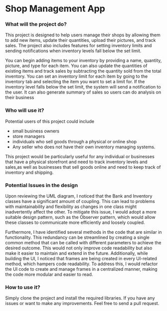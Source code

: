 # Shop Management App

### What will the project do?

This project is designed to help users manage their shops by allowing them to add new items, update their quantities,
upload their pictures, and track sales. The project also includes features for setting inventory limits and sending 
notifications when inventory levels fall below the set limit. 

 You can begin adding items to your inventory by providing a name, quantity, picture, and type for each item. You can
 also update the quantities of existing items and track sales by subtracting the quantity sold from the total inventory.
You can set an inventory limit for each item by going to the inventory tab and selecting the item you want to set a 
limit for. If the inventory level falls below the set limit, the system will send a notification to the user. It can
also generate summary of sales so users can do analysis on their business



### Who will use it?

Potential users of this project could include 


- small business owners
- store managers
- individuals who sell goods through a physical or online shop
- Any seller who does not have their own inventory managing systems. 


This project would be 
particularly useful for any individual or businesses that have a physical storefront and need to track inventory levels and sales,as well
as businesses that sell goods online and need to keep track of inventory and shipping.
 
### Potential Issues in the design
Upon reviewing the UML diagram, I noticed that the Bank and Inventory classes have a significant amount of coupling.
This can lead to problems with maintainability and flexibility as changes in one class might inadvertently affect 
the other. To mitigate this issue, I would adopt a more suitable design pattern, such as the Observer pattern,
which would allow these classes to communicate more efficiently and loosely coupled.

Furthermore, I have identified several methods in the code that are similar in functionality.
This redundancy can be streamlined by creating a single common method that can be called with different parameters
to achieve the desired outcome. This would not only improve code readability but also make it easier to maintain and
extend in the future. Additionally, while building the UI, I noticed that frames are being created in every UI-related
method, which hampers code readability. To address this, I would refactor the UI code to create and manage frames
in a centralized manner, making the code more modular and easier to read.

### How to use it?
Simply clone the project and install the required libraries. If you have any issues or want to make any improvements.
Feel free to send a pull request.

